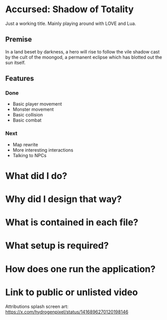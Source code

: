# Accursed: Shadow of Totality
Just a working title. Mainly playing around with LOVE and Lua.

## Premise
In a land beset by darkness, a hero will rise to follow the vile shadow cast by the
cult of the moongod, a permanent eclipse which has blotted out the sun itself.

## Features

### Done
- Basic player movement
- Monster movement
- Basic collision
- Basic combat


### Next
- Map rewrite
- More interesting interactions
- Talking to NPCs

# What did I do?

# Why did I design that way?

# What is contained in each file?

# What setup is required?

# How does one run the application?

# Link to public or unlisted video

Attributions
splash screen art: https://x.com/hydrogenpixel/status/1416896270120198146